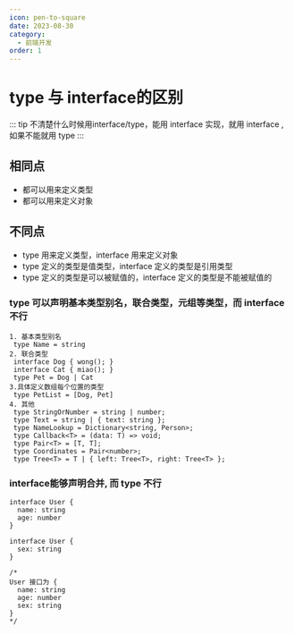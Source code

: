 ```yaml
---
icon: pen-to-square
date: 2023-08-30
category:
  - 前端开发
order: 1
---
```

# type 与 interface的区别
::: tip
不清楚什么时候用interface/type，能用 interface 实现，就用 interface , 如果不能就用 type
:::
## 相同点

- 都可以用来定义类型
- 都可以用来定义对象

## 不同点

- type 用来定义类型，interface 用来定义对象
- type 定义的类型是值类型，interface 定义的类型是引用类型
- type 定义的类型是可以被赋值的，interface 定义的类型是不能被赋值的


### type 可以声明基本类型别名，联合类型，元组等类型，而 interface 不行
```
1. 基本类型别名 
 type Name = string
2. 联合类型
 interface Dog { wong(); }
 interface Cat { miao(); }
 type Pet = Dog | Cat
3.具体定义数组每个位置的类型
 type PetList = [Dog, Pet]
4. 其他
 type StringOrNumber = string | number;  
 type Text = string | { text: string };  
 type NameLookup = Dictionary<string, Person>;  
 type Callback<T> = (data: T) => void;  
 type Pair<T> = [T, T];  
 type Coordinates = Pair<number>;  
 type Tree<T> = T | { left: Tree<T>, right: Tree<T> };

```
### interface能够声明合并, 而 type 不行
```
interface User {
  name: string
  age: number
}

interface User {
  sex: string
}

/*
User 接口为 {
  name: string
  age: number
  sex: string 
}
*/
```
